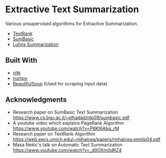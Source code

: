 # Extractive Text Summarization

Various  unsupervised algorithms for Extractive Summarization. <br />
* [TextRank](Text_Rank_.ipynb)  <br />
* [SumBasic](SumBasic.ipynb) <br />
* [Luhns Summarization](luhn_sum.py)  <br />


## Built With

* [nltk](https://www.nltk.org/)
* [numpy](https://numpy.org/)
* [BeautifulSoup](https://www.crummy.com/software/BeautifulSoup/bs4/doc/) (Used for scraping input data)


## Acknowledgments

* Research paper on SumBasic Text Summarization https://www.cs.bgu.ac.il/~elhadad/nlp09/sumbasic.pdf 
* A youtube video which explains PageRank Algorithm https://www.youtube.com/watch?v=P8Kt6Abq_rM
* Research paper on TextRank Algorithm https://web.eecs.umich.edu/~mihalcea/papers/mihalcea.emnlp04.pdf
* Masa Nekic's talk on Automatic Text Summarization https://www.youtube.com/watch?v=_d0OXm0dRZ4

